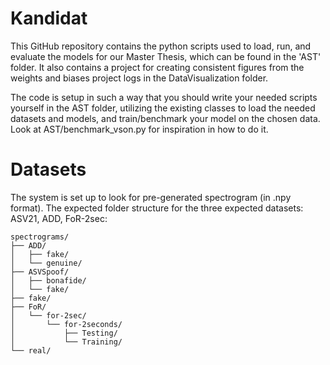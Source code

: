 # Kandidat

This GitHub repository contains the python scripts used to load, run, and evaluate the models for our Master Thesis, which can be found in the 'AST' folder.
It also contains a project for creating consistent figures from the weights and biases project logs in the DataVisualization folder.

The code is setup in such a way that you should write your needed scripts yourself in the AST folder, utilizing the existing classes to load the needed datasets and models, and train/benchmark your model on the chosen data. Look at AST/benchmark_vson.py for inspiration in how to do it.

# Datasets

The system is set up to look for pre-generated spectrogram (in .npy format). The expected folder structure for the three expected datasets: ASV21, ADD, FoR-2sec:
```
spectrograms/
├── ADD/
│   ├── fake/
│   └── genuine/
├── ASVSpoof/
│   ├── bonafide/
│   └── fake/
├── fake/
├── FoR/
│   └── for-2sec/
│       └── for-2seconds/
│           ├── Testing/
│           └── Training/
└── real/
```
